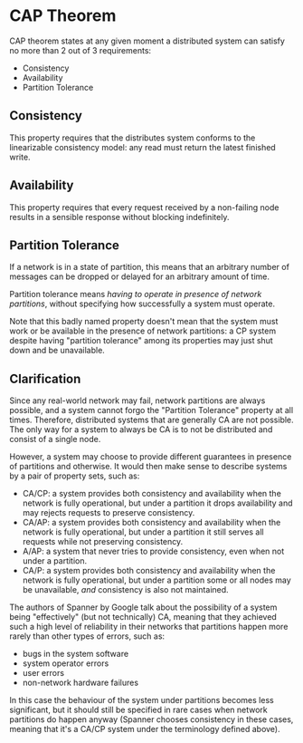 # CAP Theorem

CAP theorem states at any given moment a distributed system can satisfy no more than 2 out of 3
requirements:
- Consistency
- Availability
- Partition Tolerance


## Consistency

This property requires that the distributes system conforms to the linearizable consistency model:
any read must return the latest finished write.


## Availability

This property requires that every request received by a non-failing node results in a sensible
response without blocking indefinitely.


## Partition Tolerance

If a network is in a state of partition, this means that an arbitrary number of messages can be
dropped or delayed for an arbitrary amount of time.

Partition tolerance means *having to operate in presence of network partitions*, without specifying
how successfully a system must operate.

Note that this badly named property doesn't mean that the system must work or be available in the
presence of network partitions: a CP system despite having "partition tolerance" among its
properties may just shut down and be unavailable.


## Clarification

Since any real-world network may fail, network partitions are always possible, and a system cannot
forgo the "Partition Tolerance" property at all times. Therefore, distributed systems that are
generally CA are not possible. The only way for a system to always be CA is to not be distributed
and consist of a single node.

However, a system may choose to provide different guarantees in presence of partitions and
otherwise. It would then make sense to describe systems by a pair of property sets, such as:
- CA/CP: a system provides both consistency and availability when the network is fully operational,
  but under a partition it drops availability and may rejects requests to preserve consistency.
- CA/AP: a system provides both consistency and availability when the network is fully operational,
  but under a partition it still serves all requests while not preserving consistency.
- A/AP: a system that never tries to provide consistency, even when not under a partition.
- CA/P: a system provides both consistency and availability when the network is fully operational,
  but under a partition some or all nodes may be unavailable, *and* consistency is also not
  maintained.

The authors of Spanner by Google talk about the possibility of a system being "effectively"
(but not technically) CA, meaning that they achieved such a high level of reliability in their
networks that partitions happen more rarely than other types of errors, such as:
- bugs in the system software
- system operator errors
- user errors
- non-network hardware failures

In this case the behaviour of the system under partitions becomes less significant, but it should
still be specified in rare cases when network partitions do happen anyway (Spanner chooses
consistency in these cases, meaning that it's a CA/CP system under the terminology defined above).
  